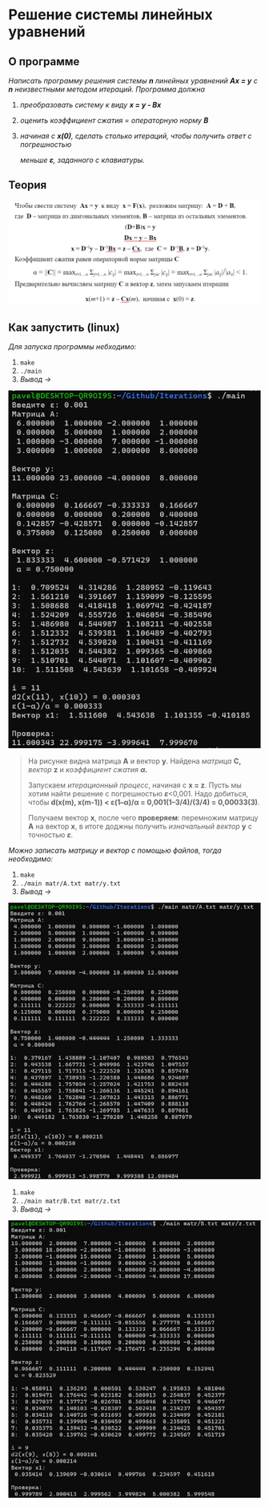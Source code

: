 # Решение системы линейных уравнений

## О программе

*Написать программу решения системы **n** линейных уравнений **Ax = y** с **n** неизвестными методом итераций. Программа должна*

1. *преобразовать систему к виду **x = y - Bx***
2. *оценить коэффициент сжатия = операторную норму **B***
3. *начиная с **x(0)**, сделать столько итераций, чтобы получить ответ с погрешностью*
    
    *меньше **ε**, заданного с клавиатуры.*
    

## Теория

![Untitled](img/teori.png)

## Как запустить (linux)

*Для запуска программы небходимо:*

1. `make`
2. `./main`
3. *Вывод →*

![Untitled](img/urav1.png)

> На рисунке видна матрица **A** и вектор **y**.  Найдена *матрица* **C,** *вектор* **z** и *коэффициент сжатия **α.***
> 
> 
>    Запускаем *итерационный процесс*, начиная с **x = z**. Пусть мы хотим найти решение с погрешностью ***ε***<0,001. Надо добиться, чтобы **d(x(m), x(m-1)) < ε(1–α)/α = 0,001(1–3/4)/(3/4) = 0,00033(3)**.
> 
>    Получаем вектор **x**, после чего **проверяем**: перемножим матрицу **A** на вектор **x**, в итоге доджны получить *изначальный вектор* **y** с точностью ***ε**.*
> 

*Можно записать матрицу и вектор с помощью файлов, тогда необходимо:*

1. `make`
2. `./main matr/A.txt matr/y.txt`
3. *Вывод →*

![Untitled](img/urav2.png)

1. `make`
2. `./main matr/B.txt matr/z.txt`
3. *Вывод →*

![Untitled](img/urav3.png)